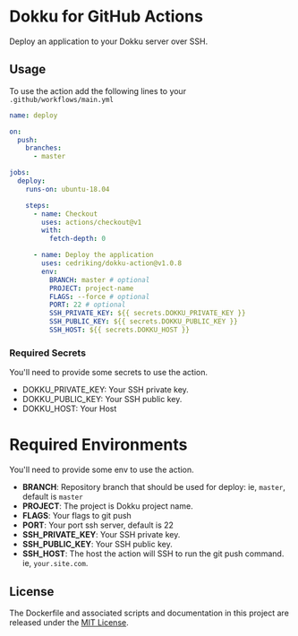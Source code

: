 # Dokku for GitHub Actions

Deploy an application to your Dokku server over SSH.

## Usage

To use the action add the following lines to your `.github/workflows/main.yml`

```yaml
name: deploy

on:
  push:
    branches:
      - master

jobs:
  deploy:
    runs-on: ubuntu-18.04

    steps:
      - name: Checkout
        uses: actions/checkout@v1
        with:
          fetch-depth: 0

      - name: Deploy the application
        uses: cedriking/dokku-action@v1.0.8
        env:
          BRANCH: master # optional
          PROJECT: project-name
          FLAGS: --force # optional
          PORT: 22 # optional
          SSH_PRIVATE_KEY: ${{ secrets.DOKKU_PRIVATE_KEY }}
          SSH_PUBLIC_KEY: ${{ secrets.DOKKU_PUBLIC_KEY }}
          SSH_HOST: ${{ secrets.DOKKU_HOST }}
```

### Required Secrets

You'll need to provide some secrets to use the action.

- DOKKU_PRIVATE_KEY: Your SSH private key.
- DOKKU_PUBLIC_KEY: Your SSH public key.
- DOKKU_HOST: Your Host

# Required Environments

You'll need to provide some env to use the action.

- **BRANCH**: Repository branch that should be used for deploy: ie, `master`, default is `master`
- **PROJECT**: The project is Dokku project name.
- **FLAGS**: Your flags to git push
- **PORT**: Your port ssh server, default is 22
- **SSH_PRIVATE_KEY**: Your SSH private key.
- **SSH_PUBLIC_KEY**: Your SSH public key.
- **SSH_HOST**: The host the action will SSH to run the git push command. ie, `your.site.com`.

## License

The Dockerfile and associated scripts and documentation in this project are released under the [MIT License](LICENSE).
